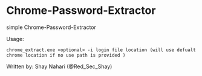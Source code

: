 # Chrome-Password-Extractor
simple Chrome-Password-Extractor


Usage:
```
chrome_extract.exe <optional> -i login file location (will use defualt chrome location if no use path is provided )
```
Written by: Shay Nahari (@Red_Sec_Shay)
